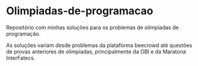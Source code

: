 # Olimpiadas-de-programacao
Repositório com minhas soluções para os problemas de olimpíadas de programação.

As soluções variam desde problemas da plataforma beecrowd até questões de provas anteriores de olimpíadas, principalmente da OBI e da Maratona InterFatecs. 
